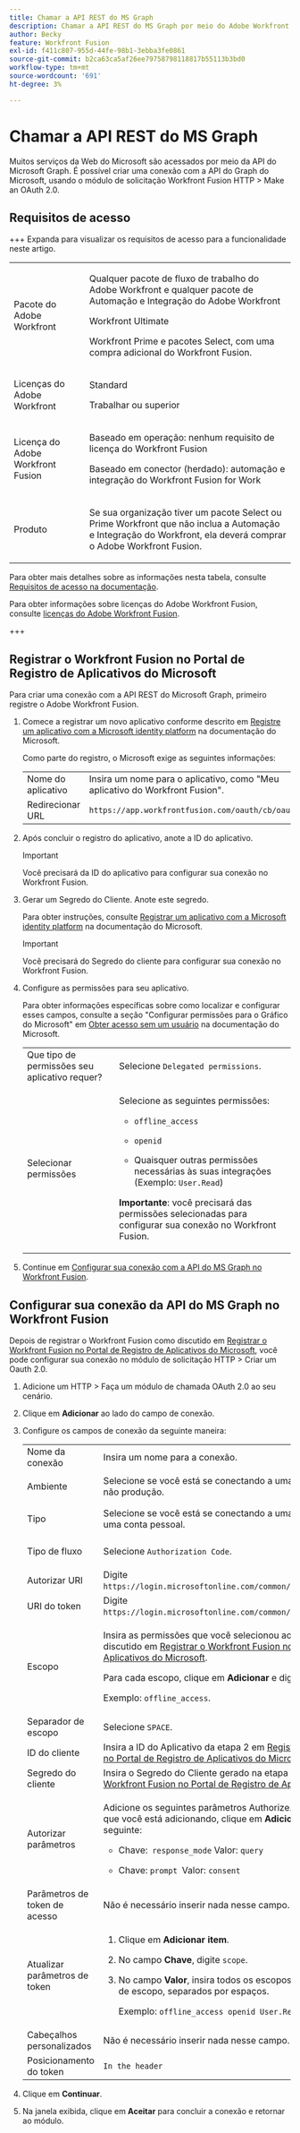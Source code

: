 ```yaml
---
title: Chamar a API REST do MS Graph
description: Chamar a API REST do MS Graph por meio do Adobe Workfront Fusion HTTP &> Criar um módulo de solicitação OAuth 2.0
author: Becky
feature: Workfront Fusion
exl-id: f411c807-955d-44fe-98b1-3ebba3fe0861
source-git-commit: b2ca63ca5af26ee79758798118817b55113b3bd0
workflow-type: tm+mt
source-wordcount: '691'
ht-degree: 3%

---
```


# Chamar a API REST do MS Graph

Muitos serviços da Web do Microsoft são acessados por meio da API do Microsoft Graph. É possível criar uma conexão com a API do Graph do Microsoft, usando o módulo de solicitação Workfront Fusion HTTP > Make an OAuth 2.0.

## Requisitos de acesso

+++ Expanda para visualizar os requisitos de acesso para a funcionalidade neste artigo.

<table style="table-layout:auto">
 <col> 
 <col> 
 <tbody> 
  <tr> 
   <td role="rowheader">Pacote do Adobe Workfront</td> 
   <td> <p>Qualquer pacote de fluxo de trabalho do Adobe Workfront e qualquer pacote de Automação e Integração do Adobe Workfront</p><p>Workfront Ultimate</p><p>Workfront Prime e pacotes Select, com uma compra adicional do Workfront Fusion.</p> </td> 
  </tr> 
  <tr data-mc-conditions=""> 
   <td role="rowheader">Licenças do Adobe Workfront</td> 
   <td> <p>Standard</p><p>Trabalhar ou superior</p> </td> 
  </tr> 
  <tr> 
   <td role="rowheader">Licença do Adobe Workfront Fusion</td> 
   <td>
   <p>Baseado em operação: nenhum requisito de licença do Workfront Fusion</p>
   <p>Baseado em conector (herdado): automação e integração do Workfront Fusion for Work </p>
   </td> 
  </tr> 
  <tr> 
   <td role="rowheader">Produto</td> 
   <td>
   <p>Se sua organização tiver um pacote Select ou Prime Workfront que não inclua a Automação e Integração do Workfront, ela deverá comprar o Adobe Workfront Fusion.</li></ul>
   </td> 
  </tr>
 </tbody> 
</table>

Para obter mais detalhes sobre as informações nesta tabela, consulte [Requisitos de acesso na documentação](/help/workfront-fusion/references/licenses-and-roles/access-level-requirements-in-documentation.md).

Para obter informações sobre licenças do Adobe Workfront Fusion, consulte [licenças do Adobe Workfront Fusion](/help/workfront-fusion/set-up-and-manage-workfront-fusion/licensing-operations-overview/license-automation-vs-integration.md).

+++

## Registrar o Workfront Fusion no Portal de Registro de Aplicativos do Microsoft

Para criar uma conexão com a API REST do Microsoft Graph, primeiro registre o Adobe Workfront Fusion.

1. Comece a registrar um novo aplicativo conforme descrito em [Registre um aplicativo com a Microsoft identity platform](https://docs.microsoft.com/en-us/graph/auth-register-app-v2) na documentação do Microsoft.

   Como parte do registro, o Microsoft exige as seguintes informações:

   <table style="table-layout:auto">
      <tr>
        <td>Nome do aplicativo</td>
        <td>Insira um nome para o aplicativo, como "Meu aplicativo do Workfront Fusion".</td>
      </tr>
      <tr>
        <td>Redirecionar URL</td>
        <td><code>https://app.workfrontfusion.com/oauth/cb/oauth2</code></td>
      </tr>
    </table>

1. Após concluir o registro do aplicativo, anote a ID do aplicativo.

   >[!IMPORTANT]
   >
   >Você precisará da ID do aplicativo para configurar sua conexão no Workfront Fusion.

1. Gerar um Segredo do Cliente. Anote este segredo.

   Para obter instruções, consulte [Registrar um aplicativo com a Microsoft identity platform](https://docs.microsoft.com/en-us/graph/auth-register-app-v2) na documentação do Microsoft.

   >[!IMPORTANT]
   >
   >Você precisará do Segredo do cliente para configurar sua conexão no Workfront Fusion.

1. Configure as permissões para seu aplicativo.

   Para obter informações específicas sobre como localizar e configurar esses campos, consulte a seção &quot;Configurar permissões para o Gráfico do Microsoft&quot; em [Obter acesso sem um usuário](https://docs.microsoft.com/en-us/graph/auth-v2-service) na documentação do Microsoft.

   <table style="table-layout:auto">
    <col> 
    <col> 
    <tbody> 
     <tr> 
      <td role="rowheader">Que tipo de permissões seu aplicativo requer?</td> 
      <td>Selecione <code>Delegated permissions</code>.</td> 
     </tr> 
     <tr> 
      <td role="rowheader">Selecionar permissões</td> 
      <td> <p>Selecione as seguintes permissões:</p> 
       <ul> 
        <li> <p><code>offline_access</code> </p> </li> 
        <li> <p><code>openid</code> </p> </li> 
        <li> <p>Quaisquer outras permissões necessárias às suas integrações (Exemplo: <code>User.Read</code>)</p> </li> 
       </ul> <p><b>Importante</b>: você precisará das permissões selecionadas para configurar sua conexão no Workfront Fusion.</p> </td> 
     </tr> 
    </tbody> 
   </table>

1. Continue em [Configurar sua conexão com a API do MS Graph no Workfront Fusion](#configure-your-ms-graph-api-connection-in-workfront-fusion).

## Configurar sua conexão da API do MS Graph no Workfront Fusion

Depois de registrar o Workfront Fusion como discutido em [Registrar o Workfront Fusion no Portal de Registro de Aplicativos do Microsoft](#register-workfront-fusion-in-the-microsoft-application-registration-portal), você pode configurar sua conexão no módulo de solicitação HTTP > Criar um Oauth 2.0.

1. Adicione um HTTP > Faça um módulo de chamada OAuth 2.0 ao seu cenário.
1. Clique em **Adicionar** ao lado do campo de conexão.
1. Configure os campos de conexão da seguinte maneira:

   <table style="table-layout:auto"> 
    <col> 
    <col> 
    <tbody> 
     <tr> 
      <td role="rowheader">Nome da conexão</td> 
      <td>Insira um nome para a conexão.</td> 
     </tr> 
     <tr> 
      <td role="rowheader"> <p role="rowheader">Ambiente</p> </td> 
      <td>Selecione se você está se conectando a uma conta de produção ou não produção. </td> 
     </tr> 
     <tr> 
      <td role="rowheader"> <p role="rowheader">Tipo</p> </td> 
      <td>Selecione se você está se conectando a uma conta de serviço ou a uma conta pessoal. </td> 
     </tr> 
     <tr> 
      <td role="rowheader"> <p role="rowheader">Tipo de fluxo</p> </td> 
      <td>Selecione <code>Authorization Code</code>. </td> 
     </tr> 
     <tr> 
      <td role="rowheader">Autorizar URI</td> 
      <td>Digite <code>https://login.microsoftonline.com/common/oauth2/v2.0/authorize</code>. </td> 
     </tr> 
     <tr> 
      <td role="rowheader">URI do token</td> 
      <td>Digite <code>https://login.microsoftonline.com/common/oauth2/v2.0/token</code>. </td> 
     </tr> 
     <tr> 
      <td role="rowheader">Escopo</td> 
      <td> <p>Insira as permissões que você selecionou ao se registrar, conforme discutido em <a href="#register-workfront-fusion-in-the-microsoft-application-registration-portal" class="MCXref xref">Registrar o Workfront Fusion no Portal de Registro de Aplicativos do Microsoft</a>.</p> <p>Para cada escopo, clique em <b>Adicionar</b> e digite a permissão.</p> <p>Exemplo: <code>offline_access</code>.</p> </td> 
     </tr> 
     <tr> 
      <td role="rowheader">Separador de escopo</td> 
      <td>Selecione <code>SPACE</code>. </td> 
     </tr> 
     <tr> 
      <td role="rowheader">ID do cliente</td> 
      <td>Insira a ID do Aplicativo da etapa 2 em <a href="#register-workfront-fusion-in-the-microsoft-application-registration-portal" class="MCXref xref">Registrar o Workfront Fusion no Portal de Registro de Aplicativos do Microsoft</a>.</td> 
     </tr> 
     <tr> 
      <td role="rowheader">Segredo do cliente</td> 
      <td>Insira o Segredo do Cliente gerado na etapa 3 em <a href="#register-workfront-fusion-in-the-microsoft-application-registration-portal" class="MCXref xref">Registrar o Workfront Fusion no Portal de Registro de Aplicativos do Microsoft</a>.</td> 
     </tr> 
     <tr> 
      <td role="rowheader">Autorizar parâmetros</td> 
      <td> <p>Adicione os seguintes parâmetros Authorize. Para cada parâmetro que você está adicionando, clique em <b>Adicionar item</b> e insira o seguinte: </p> 
       <ul> 
        <li> <p>Chave:<code> response_mode</code> Valor: <code>query</code></p> </li> 
        <li> <p>Chave: <code>prompt </code>Valor: <code>consent</code></p> </li> 
       </ul> </td> 
     </tr> 
     <tr> 
      <td role="rowheader">Parâmetros de token de acesso</td> 
      <td>Não é necessário inserir nada nesse campo.</td> 
     </tr> 
     <tr> 
      <td role="rowheader">Atualizar parâmetros de token</td> 
      <td> 
       <ol> 
        <li value="1"> <p>Clique em <b>Adicionar item</b>.</p> </li> 
        <li value="2"> <p>No campo <b>Chave</b>, digite <code>scope</code>.</p> </li> 
        <li value="3"> <p>No campo <b>Valor</b>, insira todos os escopos inseridos no campo de escopo, separados por espaços.</p> <p>Exemplo: <code>offline_access openid User.Read</code></p> </li> 
       </ol> </td> 
     </tr> 
     <tr> 
      <td role="rowheader">Cabeçalhos personalizados</td> 
      <td>Não é necessário inserir nada nesse campo.</td> 
     </tr> 
     <tr> 
      <td role="rowheader">Posicionamento do token</td> 
      <td><code>In the header</code> </td> 
     </tr> 
    </tbody> 
   </table>

1. Clique em **Continuar**.
1. Na janela exibida, clique em **Aceitar** para concluir a conexão e retornar ao módulo.
